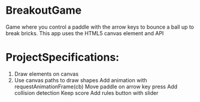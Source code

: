 # BreakoutGame
Game where you control a paddle with the arrow keys to bounce a ball up to break bricks. This app uses the HTML5 canvas element and API

# ProjectSpecifications:
1) Draw elements on canvas
2) Use canvas paths to draw shapes
Add animation with requestAnimationFrame(cb)
Move paddle on arrow key press
Add collision detection
Keep score
Add rules button with slider
